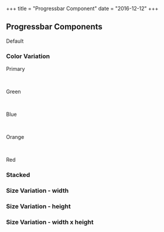+++
title = "Progressbar Component"
date = "2016-12-12"
+++

## Progressbar Components

Default

<div class="progress">
  <span class="value" style="width: 50%;"></span>
</div>

### Color Variation

Primary
<div class="progress">
  <span class="value primary" style="width: 10%;"></span>
</div>

<br>

Green
<div class="progress">
  <span class="value green" style="width: 30%;"></span>
</div>

<br>

Blue
<div class="progress">
  <span class="value blue" style="width: 50%;"></span>
</div>

<br>

Orange
<div class="progress">
  <span class="value orange" style="width: 60%;"></span>
</div>

<br>

Red
<div class="progress">
  <span class="value red" style="width: 60%;"></span>
</div>

### Stacked

<div class="progress">
  <span class="value green" style="width: 30%;"></span>
  <span class="value blue" style="width: 50%;"></span>
</div>

### Size Variation - width

### Size Variation - height


### Size Variation - width x height